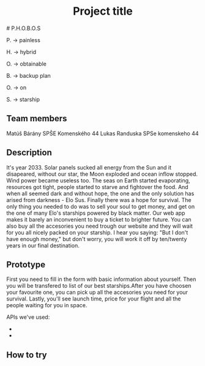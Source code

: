 <h1 align="center">Project title</h1>
# P.H.O.B.O.S

P. -> painless

H. -> hybrid

O. -> obtainable

B. -> backup plan

O. -> on

S. -> starship

## Team members

Matúš Bárány SPŠE Komenského 44
Lukas Randuska SPSe komenskeho 44

## Description 

It's year 2033. Solar panels sucked all energy from the Sun and it disapeared, without our star, the Moon exploded and ocean inflow stopped. Wind power became useless too. The seas on Earth started evaporating, resources got tight, people started to starve and fightover the food. And when all seemed dark and without hope, the one and the only solution has arised from darkness - Elo Sus. Finally there was a hope for survival. The only thing you needed to do was to sell your soul to get money, and get on the one of many Elo's starships powered by black matter. Our web app makes it barely an inconvenient to buy a ticket to brighter future. You can also buy all the accesories you need trough our website and they will wait for you all nicely packed on your starship. I hear you saying: "But I don't have enough money," but don't worry, you will work it off by ten/twenty years in our final destination. 

## Prototype 

First you need to fill in the form with basic information about yourself. Then you will be transfered to list of our best starships.After you have choosen your favourite one, you can pick up all the accesories you need for your survival. Lastly, you'll see launch time, price for your flight and all the people waiting for you in space. 

APIs we've used:

 - 
 - 
    
## How to try


